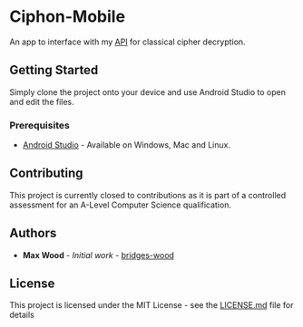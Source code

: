 # Ciphon-Mobile

An app to interface with my [API](https://github.com/bridges-wood/Ciphon) for classical cipher decryption.

## Getting Started

Simply clone the project onto your device and use Android Studio to open and edit the files.

### Prerequisites

* [Android Studio](https://developer.android.com/studio) - Available on Windows, Mac and Linux.

## Contributing

This project is currently closed to contributions as it is part of a controlled assessment for an A-Level Computer Science qualification.

## Authors

* **Max Wood** - *Initial work* - [bridges-wood](https://github.com/bridges-wood)

## License

This project is licensed under the MIT License - see the [LICENSE.md](LICENSE.md) file for details
